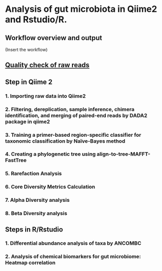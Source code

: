 # Analysis of gut microbiota in Qiime2 and Rstudio/R.

## Workflow overview and output
(Insert the workflow)

## [Quality check of raw reads](https://raw.githubusercontent.com/thaocaoHPzbook/Goldfish-16S-rRNA-amplicon-data-analysis/refs/heads/main/Quality_Check.md)

## Step in Qiime 2
### 1. Importing raw data into Qiime2

### 2. Filtering, dereplication, sample inference, chimera identification, and merging of paired-end reads by DADA2 package in qiime2

### 3. Training a primer-based region-specific classifier for taxonomic classification by Naïve-Bayes method

### 4. Creating a phylogenetic tree using align-to-tree-MAFFT-FastTree

### 5.  Rarefaction Analysis

### 6. Core Diversity Metrics Calculation

### 7. Alpha Diversity analysis 

### 8. Beta Diversity analysis

## Steps in R/Rstudio
### 1. Differential abundance analysis of taxa by ANCOMBC

### 2. Analysis of chemical biomarkers for gut microbiome: Heatmap correlation

